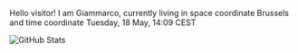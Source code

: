 Hello visitor! I am Giammarco, currently living in space coordinate Brussels and time coordinate Tuesday, 18 May, 14:09 CEST

![GitHub Stats](https://github-readme-stats.vercel.app/api?username=grcasanova)

